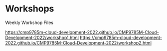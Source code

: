 # Workshops
Weekly Workshop Files

https://cmp9785m-cloud-development-2022.github.io/CMP9785M-Cloud-Development-2022/workshop1.html
https://cmp9785m-cloud-development-2022.github.io/CMP9785M-Cloud-Development-2022/workshop2.html
